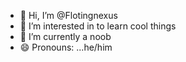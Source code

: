 - 👋 Hi, I’m @Flotingnexus
- 👀 I’m interested in to learn cool things
- 🌱 I’m currently a noob 
- 😄 Pronouns: ...he/him


<!---
Flotingnexus/Flotingnexus is a ✨ special ✨ repository because its `README.md` (this file) appears on your GitHub profile.
You can click the Preview link to take a look at your changes.
--->
